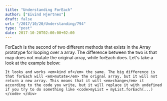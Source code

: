 ```yaml
---
title: "Understanding ForEach"
author: ["Eivind Hjertnes"]
draft: false
url: "/2017/10/20/Understanding/794"
type: "post"
date: 2017-10-20T02:00:00+02:00
---
```


<div class="HTML">
  <div></div>

<div class="kg-card-markdown">

</div>

ForEach is the second of two different methods that exists in the Array
prototype for looping over a array. The difference between the two is
that map does not mutate the original array, while forEach does. Let's
take a look at the example below:

<div class="HTML">
  <div></div>

</p>

</div>

<div class="HTML">
  <div></div>

<script src="<https://gist.github.com/hjertnes/c6154669c22dbf1a9b12d1f8780d9890.js>"></script>

</div>

<div class="HTML">
  <div></div>

<p>

</div>

```text
It looks and works <em>kind of</em> the same. The big difference is that forEach will <em>mutate</em> the orignal array, but it will not return a new array. This means that it will <em>change</em> it according to the code you write, but it will replace it with undefined if you try to do something like <code>myList = myList.forEach(...)</code> </div>
```
